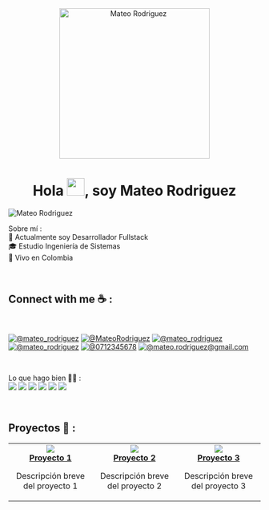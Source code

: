 <div align="center" width="50">
    <img alt="Mateo Rodriguez" src="./assets/oh_hi_there.png" width="300"/>
</div>
<h1 align="center">Hola <img src="https://media.giphy.com/media/hvRJCLFzcasrR4ia7z/giphy.gif" width="35">, soy Mateo Rodriguez</h1>
 
 
 <img src="https://komarev.com/ghpvc/?username=MateoRodriguez" alt="Mateo Rodriguez" />

Sobre mí :
<br/>
🏢 Actualmente soy  Desarrollador Fullstack  
🎓 Estudio Ingeniería de Sistemas 
<br/>
🏡 Vivo en Colombia

<br>

## Connect with me ☕ :

<br>

[![@mateo_rodriguez](https://img.icons8.com/fluency/48/000000/instagram-new.png "@mateo_rodriguez")](https://www.instagram.com/mateo_rodriguez/) [![@MateoRodriguez](https://img.icons8.com/fluency/48/000000/facebook.png "@MateoRodriguez")](https://www.facebook.com/MateoRodriguez) [![@mateo_rodriguez](https://img.icons8.com/fluency/48/000000/linkedin.png "@mateo_rodriguez")](https://www.linkedin.com/in/mateo_rodriguez/) [![@mateo_rodriguez](https://img.icons8.com/fluency/48/000000/twitter-squared.png "@mateo_rodriguez")](https://twitter.com/mateo_rodriguez) [![@0712345678](https://img.icons8.com/fluency/48/000000/phone-disconnected.png "@0712345678")](tel:0712345678) [![@mateo.rodriguez@gmail.com](https://img.icons8.com/fluency/48/000000/apple-mail.png "@mateo.rodriguez@gmail.com")](mateo.rodriguez@gmail.com)

<br>

Lo que hago bien 🧑‍💻 :
<br>
<img src="https://img.icons8.com/color/48/000000/react-native.png"/> <img src="https://img.icons8.com/color/48/000000/typescript.png"/> <img src="https://img.icons8.com/color/48/000000/nodejs.png"/> <img src="https://img.icons8.com/color/48/000000/mongodb.png"/> <img src="https://img.icons8.com/color/48/000000/firebase.png"/>  <img src="https://img.icons8.com/color/48/000000/prisma-orm.png"/> 

<br>

## Proyectos 🚀 :

<div align="center">

<table>
  <tr>
    <td align="center" width="200">
      <img src="https://img.icons8.com/color/96/000000/project-management.png"/>
      <br />
      <b><a href="https://github.com/MateoRodriguez/Proyecto1">Proyecto 1</a></b>
      <p>Descripción breve del proyecto 1</p>
    </td>
    <td align="center" width="200">
      <img src="https://img.icons8.com/color/96/000000/project-management.png"/>
      <br />
      <b><a href="https://github.com/MateoRodriguez/Proyecto2">Proyecto 2</a></b>
      <p>Descripción breve del proyecto 2</p>
    </td>
    <td align="center" width="200">
      <img src="https://img.icons8.com/color/96/000000/project-management.png"/>
      <br />
      <b><a href="https://github.com/MateoRodriguez/Proyecto3">Proyecto 3</a></b>
      <p>Descripción breve del proyecto 3</p>
    </td>
  </tr>
</table>

</div>

<br>
